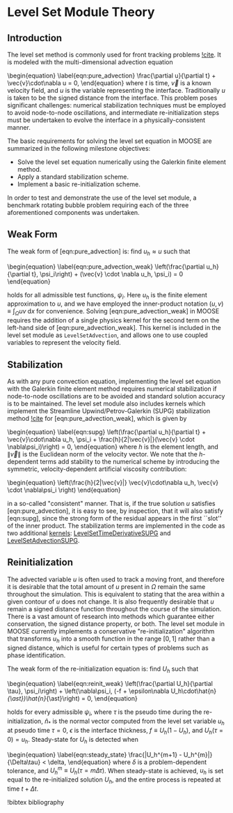 # Level Set Module Theory

## Introduction

The level set method is commonly used for front tracking problems [!cite](osher2006level). It is
modeled with the multi-dimensional advection equation

\begin{equation}
  \label{eqn:pure_advection}
  \frac{\partial u}{\partial t} + \vec{v}\cdot\nabla u = 0,
\end{equation}
where $t$ is time, $\vec{v}$ is a known velocity field, and $u$ is the variable representing the
interface. Traditionally $u$ is taken to be the signed distance from the interface.  This problem
poses significant challenges: numerical stabilization techniques must be employed to avoid
node-to-node oscillations, and intermediate re-initialization steps must be undertaken to evolve the
interface in a physically-consistent manner.

The basic requirements for solving the level set equation in MOOSE are summarized in the following
milestone objectives:

- Solve the level set equation numerically using the Galerkin finite element method.
- Apply a standard stabilization scheme.
- Implement a basic re-initialization scheme.

In order to test and demonstrate the use of the level set module, a benchmark rotating bubble problem
requiring each of the three aforementioned components was undertaken.

## Weak Form

The weak form of [eqn:pure_advection] is: find $u_h \approx u$ such that

\begin{equation}
  \label{eqn:pure_advection_weak}
  \left(\frac{\partial u_h}{\partial t}, \psi_i\right) + (\vec{v} \cdot \nabla u_h, \psi_i) = 0
\end{equation}

holds for all admissible test functions, $\psi_i$.  Here $u_h$ is the finite element approximation to
$u$, and we have employed the inner-product notation $(u,v) \equiv \int_{\Omega} uv \;\text{d}x$ for
convenience.  Solving [eqn:pure_advection_weak] in MOOSE requires the addition of a single
physics kernel for the second term on the left-hand side of [eqn:pure_advection_weak]. This
kernel is included in the level set module as `LevelSetAdvection`, and allows one to use
coupled variables to represent the velocity field.

## Stabilization

As with any pure convection equation, implementing the level set equation with the Galerkin finite
element method requires numerical stabilization if node-to-node oscillations are to be avoided and
standard solution accuracy is to be maintained.  The level set module also includes kernels which
implement the Streamline Upwind/Petrov-Galerkin (SUPG) stabilization method
[!cite](brooks1982streamline,donea2003finite) for [eqn:pure_advection_weak], which is given by

\begin{equation}
  \label{eqn:supg}
  \left(\frac{\partial u_h}{\partial t} + \vec{v}\cdot\nabla u_h, \psi_i + \frac{h}{2\|\vec{v}\|}(\vec{v} \cdot \nabla\psi_i)\right) = 0,
\end{equation}
where $h$ is the element length, and $\|\vec{v}\|$ is the Euclidean
norm of the velocity vector.  We note that the $h$-dependent terms add
stability to the numerical scheme by introducing the
symmetric, velocity-dependent artificial viscosity contribution:

\begin{equation}
  \left(\frac{h}{2\|\vec{v}\|} \vec{v}\cdot\nabla u_h, \vec{v} \cdot \nabla\psi_i \right)
\end{equation}

in a so-called "consistent" manner.  That is, if the true solution $u$ satisfies
[eqn:pure_advection], it is easy to see, by inspection, that it will also satisfy [eqn:supg], since
the strong form of the residual appears in the first ``slot'' of the inner product.  The
stabilization terms are implemented in the code as two additional
[kernels](syntax/Kernels/index.md): [LevelSetTimeDerivativeSUPG](/LevelSetTimeDerivativeSUPG.md) and
[LevelSetAdvectionSUPG](/LevelSetAdvectionSUPG.md).

## Reinitialization

The advected variable $u$ is often used to track a moving front, and therefore it is desirable that
the total amount of $u$ present in $\Omega$ remain the same throughout the simulation.  This is
equivalent to stating that the area within a given contour of $u$ does not change. It is also
frequently desirable that $u$ remain a signed distance function throughout the course of the
simulation.  There is a vast amount of research into methods which guarantee either conservation, the
signed distance property, or both.  The level set module in MOOSE currently implements a conservative
"re-initialization" algorithm that transforms $u_h$ into a smooth function in the range $[0, 1]$
rather than a signed distance, which is useful for certain types of problems such as phase
identification.

The weak form of the re-initialization equation is: find $U_h$ such that

\begin{equation}
  \label{eqn:reinit_weak}
  \left(\frac{\partial U_h}{\partial \tau}, \psi_i\right) + \left(\nabla\psi_i, (-f + \epsilon\nabla U_h\cdot\hat{n}_{\ast})\hat{n}_{\ast}\right) = 0,
\end{equation}

holds for every admissible $\psi_i$, where $\tau$ is the pseudo time during the re-initialization,
$\hat{n}_{\ast}$ is the normal vector computed from the level set variable $u_h$ at pseudo time
$\tau=0$, $\epsilon$ is the interface thickness, $f\equiv U_h(1-U_h)$, and $U_h(\tau=0) =
u_h$. Steady-state for $U_h$ is detected when

\begin{equation}
  \label{eqn:steady_state}
  \frac{\|U_h^{m+1} - U_h^{m}\|}{\Delta\tau} < \delta,
\end{equation}
where $\delta$ is a problem-dependent tolerance, and $U_h^m \equiv U_h(\tau=m\Delta \tau)$.  When
steady-state is achieved, $u_h$ is set equal to the re-initialized solution $U_h$, and the entire
process is repeated at time $t+\Delta t$.

!bibtex bibliography
